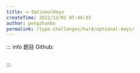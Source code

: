 ```yaml
---
title: ➖ OptionalKeys
createTime: 2022/12/01 07:44:33
author: pengzhanbo
permalink: /type-challenges/hard/optional-keys/
---
```


::: info 题目
Github: []()

```ts

```

:::
